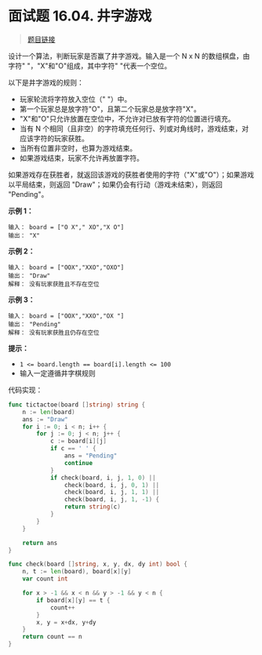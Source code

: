 <!-- markdownlint-disable -->
<!-- customize-tags:数组,计数,矩阵 -->

# 面试题 16.04. 井字游戏

> [题目链接](https://leetcode.cn/problems/tic-tac-toe-lcci/)

设计一个算法，判断玩家是否赢了井字游戏。输入是一个 N x N 的数组棋盘，由字符" "，"X"和"O"组成，其中字符" "代表一个空位。

以下是井字游戏的规则：

- 玩家轮流将字符放入空位（" "）中。
- 第一个玩家总是放字符"O"，且第二个玩家总是放字符"X"。
- "X"和"O"只允许放置在空位中，不允许对已放有字符的位置进行填充。
- 当有 N 个相同（且非空）的字符填充任何行、列或对角线时，游戏结束，对应该字符的玩家获胜。
- 当所有位置非空时，也算为游戏结束。
- 如果游戏结束，玩家不允许再放置字符。

如果游戏存在获胜者，就返回该游戏的获胜者使用的字符（"X"或"O"）；如果游戏以平局结束，则返回 "Draw"；如果仍会有行动（游戏未结束），则返回 "Pending"。

**示例 1：**

```
输入： board = ["O X"," XO","X O"]
输出： "X"
```

**示例 2：**

```
输入： board = ["OOX","XXO","OXO"]
输出： "Draw"
解释： 没有玩家获胜且不存在空位
```

**示例 3：**

```
输入： board = ["OOX","XXO","OX "]
输出： "Pending"
解释： 没有玩家获胜且仍存在空位
```

**提示：**

- `1 <= board.length == board[i].length <= 100`
- 输入一定遵循井字棋规则

<!-- markdownlint-restore -->
<!--------------------------------->
<!-- generate by new_leetcode.go -->

代码实现：

```go
func tictactoe(board []string) string {
    n := len(board)
    ans := "Draw"
    for i := 0; i < n; i++ {
        for j := 0; j < n; j++ {
            c := board[i][j]
            if c == ' ' {
                ans = "Pending"
                continue
            }
            if check(board, i, j, 1, 0) ||
                check(board, i, j, 0, 1) ||
                check(board, i, j, 1, 1) ||
                check(board, i, j, 1, -1) {
                return string(c)
            }
        }
    }

    return ans
}

func check(board []string, x, y, dx, dy int) bool {
    n, t := len(board), board[x][y]
    var count int

    for x > -1 && x < n && y > -1 && y < n {
        if board[x][y] == t {
            count++
        }
        x, y = x+dx, y+dy
    }
    return count == n
}
```
